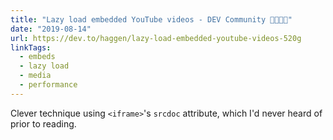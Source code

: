 ```yaml
---
title: "Lazy load embedded YouTube videos - DEV Community 👩‍💻👨‍💻"
date: "2019-08-14"
url: https://dev.to/haggen/lazy-load-embedded-youtube-videos-520g
linkTags:
  - embeds
  - lazy load
  - media
  - performance
---
```


Clever technique using `<iframe>`'s `srcdoc` attribute, which I'd never heard of prior to reading.
